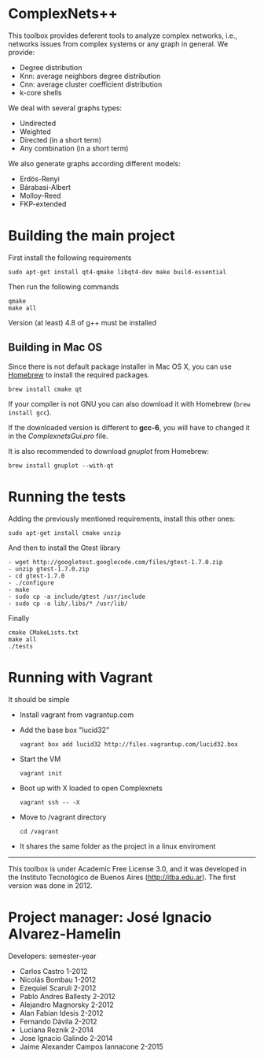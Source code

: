 ComplexNets++
=============

This toolbox provides deferent tools to analyze complex networks, i.e.,
networks issues from complex systems or any graph in general.
We provide:

  - Degree distribution
  - Knn: average neighbors degree distribution
  - Cnn: average cluster coefficient distribution
  - k-core shells

We deal with several graphs types:

  - Undirected
  - Weighted
  - Directed (in a short term)
  - Any combination (in a short term)

We also generate graphs according different models:

  - Erdös-Renyi
  - Bárabasi-Albert
  - Molloy-Reed
  - FKP-extended


Building the main project
=========================

First install the following requirements

`sudo apt-get install qt4-qmake libqt4-dev make build-essential`

Then run the following commands

```
qmake
make all
```

Version (at least)  4.8 of g++ must be installed

Building in Mac OS
------------------
Since there is not default package installer in Mac OS X, you can use [Homebrew](http://brew.sh/) to install the required packages.

`brew install cmake qt`

If your compiler is not GNU you can also download it with Homebrew (`brew install gcc`).

If the downloaded version is different to **gcc-6**, you will have to changed it in the *ComplexnetsGui.pro* file.

It is also recommended to download *gnuplot* from Homebrew:

`brew install gnuplot --with-qt`

Running the tests
=================

Adding the previously mentioned requirements, install this other ones:

``` sudo apt-get install cmake unzip ```

And then to install the Gtest library

```
- wget http://googletest.googlecode.com/files/gtest-1.7.0.zip
- unzip gtest-1.7.0.zip
- cd gtest-1.7.0
- ./configure
- make
- sudo cp -a include/gtest /usr/include
- sudo cp -a lib/.libs/* /usr/lib/

```
Finally

```
cmake CMakeLists.txt
make all
./tests
```

Running with Vagrant
====================

It should be simple

- Install vagrant from vagrantup.com

- Add the base box "lucid32"

  ```vagrant box add lucid32 http://files.vagrantup.com/lucid32.box```

- Start the VM

  ```vagrant init```

- Boot up with X loaded to open Complexnets

  ```vagrant ssh -- -X```

- Move to /vagrant directory

  ```cd /vagrant```

- It shares the same folder as the project in a linux enviroment


---------------------------------------------------------------------
This toolbox is under Academic Free License 3.0, and it was developed
in the Instituto Tecnológico de Buenos Aires (http://itba.edu.ar).
The first version was done in 2012.

Project manager: José Ignacio Alvarez-Hamelin
=============================================

Developers:
                               semester-year
  - Carlos Castro                     1-2012
  - Nicolás Bombau                    1-2012
  - Ezequiel Scaruli                  2-2012
  - Pablo Andres Ballesty             2-2012
  - Alejandro Magnorsky               2-2012
  - Alan Fabian Idesis                2-2012
  - Fernando Dávila                   2-2012
  - Luciana Reznik                    2-2014
  - Jose Ignacio Galindo              2-2014
  - Jaime Alexander Campos Iannacone  2-2015
